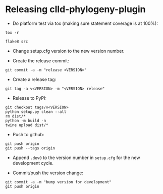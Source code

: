 Releasing clld-phylogeny-plugin
===============================

- Do platform test via tox (making sure statement coverage is at 100%):
```shell
tox -r
```

```shell
flake8 src
```

- Change setup.cfg version to the new version number.

- Create the release commit:
```shell
git commit -a -m "release <VERSION>"
```

- Create a release tag:
```shell
git tag -a v<VERSION> -m "<VERSION> release"
```

- Release to PyPI:
```shell
git checkout tags/v<VERSION>
python setup.py clean --all
rm dist/*
python -m build -n
twine upload dist/*
```

- Push to github:
```shell
git push origin
git push --tags origin
```

- Append `.dev0` to the version number in `setup.cfg` for the new development cycle.

- Commit/push the version change:
```shell
git commit -a -m "bump version for development"
git push origin
```
